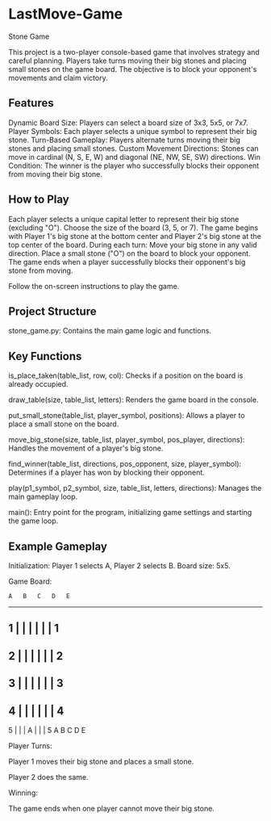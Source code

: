 # LastMove-Game
Stone Game

This project is a two-player console-based game that involves strategy and careful planning. Players take turns moving their big stones and placing small stones on the game board. The objective is to block your opponent's movements and claim victory.

## Features

Dynamic Board Size: Players can select a board size of 3x3, 5x5, or 7x7.
Player Symbols: Each player selects a unique symbol to represent their big stone.
Turn-Based Gameplay: Players alternate turns moving their big stones and placing small stones.
Custom Movement Directions: Stones can move in cardinal (N, S, E, W) and diagonal (NE, NW, SE, SW) directions.
Win Condition: The winner is the player who successfully blocks their opponent from moving their big stone.

## How to Play
Each player selects a unique capital letter to represent their big stone (excluding "O").
Choose the size of the board (3, 5, or 7).
The game begins with Player 1's big stone at the bottom center and Player 2's big stone at the top center of the board.
During each turn:
Move your big stone in any valid direction.
Place a small stone ("O") on the board to block your opponent.
The game ends when a player successfully blocks their opponent's big stone from moving.

Follow the on-screen instructions to play the game.

## Project Structure

stone_game.py: Contains the main game logic and functions.

## Key Functions

is_place_taken(table_list, row, col): Checks if a position on the board is already occupied.

draw_table(size, table_list, letters): Renders the game board in the console.

put_small_stone(table_list, player_symbol, positions): Allows a player to place a small stone on the board.

move_big_stone(size, table_list, player_symbol, pos_player, directions): Handles the movement of a player's big stone.

find_winner(table_list, directions, pos_opponent, size, player_symbol): Determines if a player has won by blocking their opponent.

play(p1_symbol, p2_symbol, size, table_list, letters, directions): Manages the main gameplay loop.

main(): Entry point for the program, initializing game settings and starting the game loop.

## Example Gameplay

Initialization:
Player 1 selects A, Player 2 selects B.
Board size: 5x5.

Game Board:

    A   B   C   D   E
  ---------------------
1 |   |   |  |   |   | 1
  ---------------------
2 |   |   |   |   |   | 2
  ---------------------
3 |   |   |   |   |   | 3
  ---------------------
4 |   |   |   |   |   | 4
  ---------------------
5 |   |   | A |   |   | 5
    A   B   C   D   E

Player Turns:

Player 1 moves their big stone and places a small stone.

Player 2 does the same.

Winning:

The game ends when one player cannot move their big stone.
